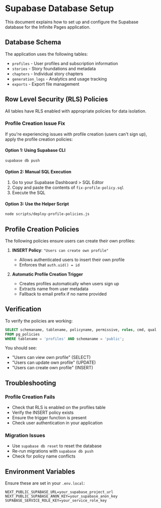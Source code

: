 # Supabase Database Setup

This document explains how to set up and configure the Supabase database for the Infinite Pages application.

## Database Schema

The application uses the following tables:
- `profiles` - User profiles and subscription information
- `stories` - Story foundations and metadata
- `chapters` - Individual story chapters
- `generation_logs` - Analytics and usage tracking
- `exports` - Export file management

## Row Level Security (RLS) Policies

All tables have RLS enabled with appropriate policies for data isolation.

### Profile Creation Issue Fix

If you're experiencing issues with profile creation (users can't sign up), apply the profile creation policies:

#### Option 1: Using Supabase CLI
```bash
supabase db push
```

#### Option 2: Manual SQL Execution
1. Go to your Supabase Dashboard > SQL Editor
2. Copy and paste the contents of `fix-profile-policy.sql`
3. Execute the SQL

#### Option 3: Use the Helper Script
```bash
node scripts/deploy-profile-policies.js
```

## Profile Creation Policies

The following policies ensure users can create their own profiles:

1. **INSERT Policy**: `"Users can create own profile"`
   - Allows authenticated users to insert their own profile
   - Enforces that `auth.uid() = id`

2. **Automatic Profile Creation Trigger**
   - Creates profiles automatically when users sign up
   - Extracts name from user metadata
   - Fallback to email prefix if no name provided

## Verification

To verify the policies are working:

```sql
SELECT schemaname, tablename, policyname, permissive, roles, cmd, qual
FROM pg_policies
WHERE tablename = 'profiles' AND schemaname = 'public';
```

You should see:
- "Users can view own profile" (SELECT)
- "Users can update own profile" (UPDATE)
- "Users can create own profile" (INSERT)

## Troubleshooting

### Profile Creation Fails
- Check that RLS is enabled on the profiles table
- Verify the INSERT policy exists
- Ensure the trigger function is present
- Check user authentication in your application

### Migration Issues
- Use `supabase db reset` to reset the database
- Re-run migrations with `supabase db push`
- Check for policy name conflicts

## Environment Variables

Ensure these are set in your `.env.local`:
```
NEXT_PUBLIC_SUPABASE_URL=your_supabase_project_url
NEXT_PUBLIC_SUPABASE_ANON_KEY=your_supabase_anon_key
SUPABASE_SERVICE_ROLE_KEY=your_service_role_key
```